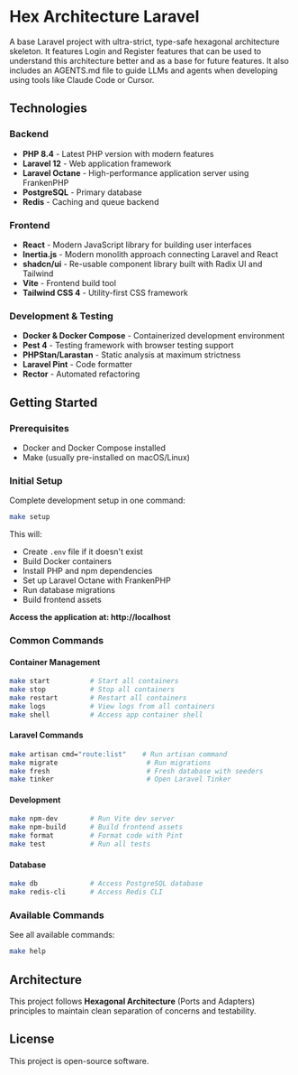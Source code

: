 # Hex Architecture Laravel

A base Laravel project with ultra-strict, type-safe hexagonal architecture skeleton. 
It features Login and Register features that can be used to understand this architecture better and as a base for future features. 
It also includes an AGENTS.md file to guide LLMs and agents when developing using tools like Claude Code or Cursor.

## Technologies

### Backend
- **PHP 8.4** - Latest PHP version with modern features
- **Laravel 12** - Web application framework
- **Laravel Octane** - High-performance application server using FrankenPHP
- **PostgreSQL** - Primary database
- **Redis** - Caching and queue backend

### Frontend
- **React** - Modern JavaScript library for building user interfaces
- **Inertia.js** - Modern monolith approach connecting Laravel and React
- **shadcn/ui** - Re-usable component library built with Radix UI and Tailwind
- **Vite** - Frontend build tool
- **Tailwind CSS 4** - Utility-first CSS framework

### Development & Testing
- **Docker & Docker Compose** - Containerized development environment
- **Pest 4** - Testing framework with browser testing support
- **PHPStan/Larastan** - Static analysis at maximum strictness
- **Laravel Pint** - Code formatter
- **Rector** - Automated refactoring

## Getting Started

### Prerequisites
- Docker and Docker Compose installed
- Make (usually pre-installed on macOS/Linux)

### Initial Setup

Complete development setup in one command:

```bash
make setup
```

This will:
- Create `.env` file if it doesn't exist
- Build Docker containers
- Install PHP and npm dependencies
- Set up Laravel Octane with FrankenPHP
- Run database migrations
- Build frontend assets

**Access the application at: http://localhost**

### Common Commands

#### Container Management
```bash
make start          # Start all containers
make stop           # Stop all containers
make restart        # Restart all containers
make logs           # View logs from all containers
make shell          # Access app container shell
```

#### Laravel Commands
```bash
make artisan cmd="route:list"    # Run artisan command
make migrate                      # Run migrations
make fresh                        # Fresh database with seeders
make tinker                       # Open Laravel Tinker
```

#### Development
```bash
make npm-dev        # Run Vite dev server
make npm-build      # Build frontend assets
make format         # Format code with Pint
make test           # Run all tests
```

#### Database
```bash
make db             # Access PostgreSQL database
make redis-cli      # Access Redis CLI
```

### Available Commands

See all available commands:

```bash
make help
```

## Architecture

This project follows **Hexagonal Architecture** (Ports and Adapters) principles to maintain clean separation of concerns and testability.

## License

This project is open-source software.
